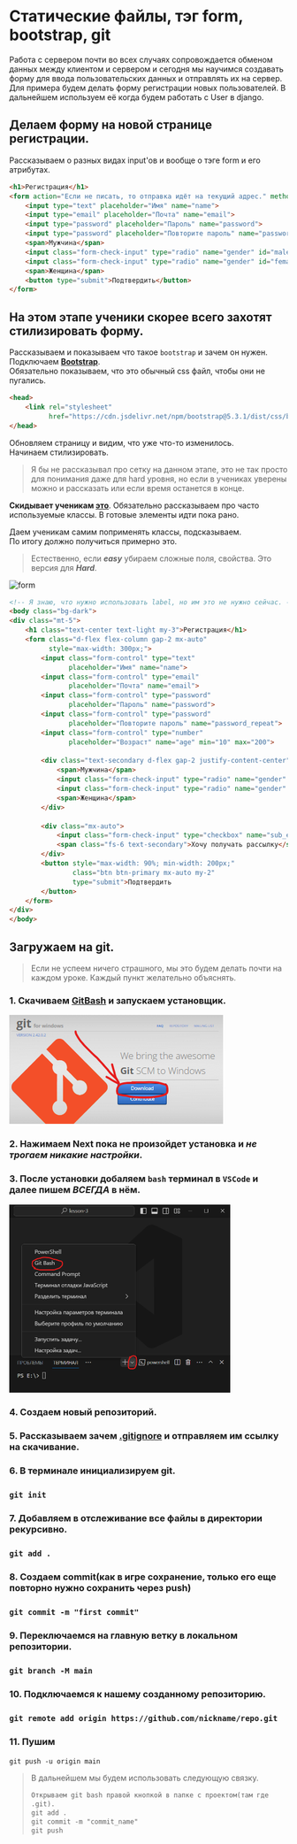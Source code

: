 # Статические файлы, тэг form, bootstrap, git
Работа с сервером почти во всех случаях сопровождается обменом данных между клиентом и сервером
и сегодня мы научимся создавать форму для ввода пользовательских данных и отправлять их на сервер.
Для примера будем делать форму регистрации новых пользователей. В дальнейшем используем её когда 
будем работать с User в django.

## Делаем форму на новой странице регистрации.
Рассказываем о разных видах input'ов и вообще о тэге form и его атрибутах.
```html
<h1>Регистрация</h1>
<form action="Если не писать, то отправка идёт на текущий адрес." method="get">
    <input type="text" placeholder="Имя" name="name">
    <input type="email" placeholder="Почта" name="email">
    <input type="password" placeholder="Пароль" name="password">
    <input type="password" placeholder="Повторите пароль" name="password_repeat">
    <span>Мужчина</span>
    <input class="form-check-input" type="radio" name="gender" id="male" value="male">
    <input class="form-check-input" type="radio" name="gender" id="female" value="female">
    <span>Женщина</span>
    <button type="submit">Подтвердить</button>
</form>
```

## На этом этапе ученики скорее всего захотят стилизировать форму.
Рассказываем и показываем что такое `bootstrap` и зачем он нужен.<br>
Подключаем **[Bootstrap](https://cdn.jsdelivr.net/npm/bootstrap@5.3.1/dist/css/bootstrap.min.css)**.<br>
Обязательно показываем, что это обычный css файл, чтобы они не пугались.
```html
<head>
    <link rel="stylesheet" 
          href="https://cdn.jsdelivr.net/npm/bootstrap@5.3.1/dist/css/bootstrap.min.css"> 
</head>
```

Обновляем страницу и видим, что уже что-то изменилось.<br>
Начинаем стилизировать.
>Я бы не рассказывал про сетку
>на данном этапе, это не так просто для понимания даже для hard уровня, но если
>в учениках уверены можно и рассказать или если время останется в конце.

**Скидывает ученикам [это](https://github.com/Artasov/itcompot-methods/blob/main/bootstrap-base.md)**.
Обязательно рассказываем про часто используемые классы.
В готовые элементы идти пока рано.

Даем ученикам самим поприменять классы, подсказываем.<br>
По итогу должно получиться примерно это.
>Естественно, если _**easy**_ убираем сложные поля, свойства. Это версия для _**Hard**_.

![form](https://raw.githubusercontent.com/Artasov/itcompot-backend-lessons/main/lesson-2/imgs/form.png)

```html
<!-- Я знаю, что нужно использовать label, но им это не нужно сейчас. -->
<body class="bg-dark">
<div class="mt-5">
    <h1 class="text-center text-light my-3">Регистрация</h1>
    <form class="d-flex flex-column gap-2 mx-auto"
          style="max-width: 300px;">
        <input class="form-control" type="text"
               placeholder="Имя" name="name">
        <input class="form-control" type="email"
               placeholder="Почта" name="email">
        <input class="form-control" type="password"
               placeholder="Пароль" name="password">
        <input class="form-control" type="password"
               placeholder="Повторите пароль" name="password_repeat">
        <input class="form-control" type="number"
               placeholder="Возраст" name="age" min="10" max="200">

        <div class="text-secondary d-flex gap-2 justify-content-center">
            <span>Мужчина</span>
            <input class="form-check-input" type="radio" name="gender" id="male" value="male">
            <input class="form-check-input" type="radio" name="gender" id="female" value="female">
            <span>Женщина</span>
        </div>

        <div class="mx-auto">
            <input class="form-check-input" type="checkbox" name="sub_email">
            <span class="fs-6 text-secondary">Хочу получать рассылку</span>
        </div>
        <button style="max-width: 90%; min-width: 200px;"
                class="btn btn-primary mx-auto my-2"
                type="submit">Подтвердить
        </button>
    </form>
</div>
</body>
```

## Загружаем на git.
> Если не успеем ничего страшного, мы это будем делать почти на каждом уроке.
> Каждый пункт желательно объяснять.
### 1. Скачиваем [GitBash](https://code.visualstudio.com/) и запускаем установщик.
   ![](imgs/gitdownload.png)
### 2. Нажимаем Next пока не произойдет установка и *не трогаем никакие настройки*.
### 3. После установки добаляем `bash` терминал в `VSCode` и далее пишем _ВСЕГДА_ в нём.
   ![](imgs/gitterminal.png)
### 4. Создаем новый репозиторий.
### 5. Рассказываем зачем **[.gitignore](https://github.com/Artasov/itcompot-methods/blob/main/.gitignore)** и отправляем им ссылку на скачивание.
### 6. В терминале инициализируем git.
    
###   `git init`
### 7. Добавляем в отслеживание все файлы в директории рекурсивно.
    
###    `git add .`
### 8. Создаем commit(как в игре сохранение, только его еще повторно нужно сохранить через push)
    
###    `git commit -m "first commit"`
### 9. Переключаемся на главную ветку в локальном репозитории.
    
###    `git branch -M main`
### 10. Подключаемся к нашему созданному репозиторию.
    
###    `git remote add origin https://github.com/nickname/repo.git`
### 11. Пушим
    
   `git push -u origin main`

>В дальнейшем мы будем использовать следующую связку.
> ```git
> Открываем git bash правой кнопкой в папке с проектом(там где .git).
> git add .
> git commit -m "commit_name"
> git push
>```